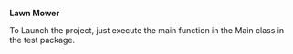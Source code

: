 **Lawn Mower**

To Launch the project, just execute the main function in the Main class in the test package.
